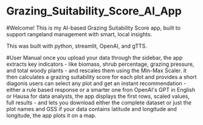 # Grazing_Suitability_Score_AI_App
#Welcome! This is my AI-based Grazing Suitability Score app, built to support rangeland management with smart, local insights.

This was built with python, streamlit, OpenAI, and gTTS.

#User Manual
once you upload your data through the sidebar, the app extracts key indicators - like biomass, shrub percentage, grazing pressure, and total woody plants - and rescales them using the Min-Max  Scaler.
it then calculates a grazing suitability score for each plot and provides a short diagonis
users can select any plot and get an instant recommendation - either a rule based response or a smarter one fron OpenAI's GPT in English or Hausa
for data analysts, the app displays the first rows, scaled values, full results - and lets you download either the complete dataset or just the plot names and GSS
if your data contains latitude and longitude and longitude, the app plots it on a map.
